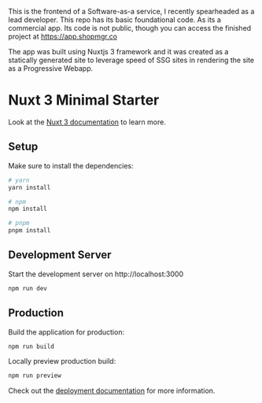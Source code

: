 This is the frontend of a Software-as-a service, I recently spearheaded as a lead developer. This repo has its basic foundational code. As its a commercial app. Its code is not public, though you can access the finished project at https://app.shopmgr.co

The app was built using Nuxtjs 3 framework and it was created as a statically generated site to leverage speed of SSG sites in rendering the site as a Progressive Webapp.

# Nuxt 3 Minimal Starter

Look at the [Nuxt 3 documentation](https://nuxt.com/docs/getting-started/introduction) to learn more.

## Setup

Make sure to install the dependencies:

```bash
# yarn
yarn install

# npm
npm install

# pnpm
pnpm install
```

## Development Server

Start the development server on http://localhost:3000

```bash
npm run dev
```

## Production

Build the application for production:

```bash
npm run build
```

Locally preview production build:

```bash
npm run preview
```

Check out the [deployment documentation](https://nuxt.com/docs/getting-started/deployment) for more information.
